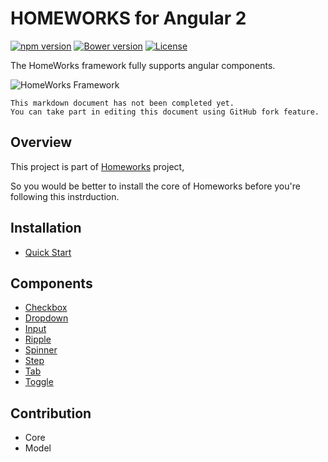 # HOMEWORKS for Angular 2

[![npm version](https://badge.fury.io/js/ng2-homeworks.svg)](https://badge.fury.io/js/ng2-homeworks)
[![Bower version](https://badge.fury.io/bo/ng2-homeworks.svg)](https://badge.fury.io/bo/ng2-homeworks)
[![License](https://img.shields.io/badge/License-Apache%202.0-blue.svg)](https://opensource.org/licenses/Apache-2.0)

The HomeWorks framework fully supports angular components.

![HomeWorks Framework](https://s3.ap-northeast-2.amazonaws.com/homeworks.igaworks.com/main/src/images/homeworks_cover_angular2_v1.png?v=1)

```plaintext
This markdown document has not been completed yet.
You can take part in editing this document using GitHub fork feature.
```

## Overview

This project is part of [Homeworks](https://github.com/IGAWorksDev/homeworks) project,

So you would be better to install the core of Homeworks before you're following this instrduction.

## Installation

- [Quick Start](docs/installation/quickstart.md)

## Components

- [Checkbox](docs/components/checkbox.md)
- [Dropdown](docs/components/dropdown.md)
- [Input](docs/components/input.md)
- [Ripple](docs/components/ripple.md)
- [Spinner](docs/components/spinner.md)
- [Step](docs/components/step.md)
- [Tab](docs/components/tab.md)
- [Toggle](docs/components/toggle.md)

## Contribution

- Core
- Model
